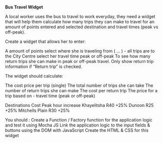 <strong>Bus Travel Widget</strong>

A local worker uses the bus to travel to work everyday, they need a widget that will help them calculate how many trips they can make to travel for an amount of points entered and selected destination and travel times (peak vs off-peak). 

Create a widget that allows her to enter:

A amount of points
select where she is traveling from ( … ) - all trips are to the City Centre
select her travel time peak or off-peak
To see how many return trips she can make in peak or off-peak travel.
Only show return trip information if “Return trip” is checked.

The widget should calculate:

The cost price per trip (single)
The total  number of trips she can take
The number of return trips she can make
The cost per return trip
The price for a trip based on - travel time (peak or off-peak)


Destinations
Cost
Peak hour increase
Khayelitsha
R40
+25%
Dunoon
R25
+25%
Mitchells Plain
R30
+25%



You should : 
Create a Function / Factory function for the application logic and test it using Mocha JS
Link the application logic to the input fields & buttons using the DOM with JavaScript
Create the HTML & CSS for this widget
